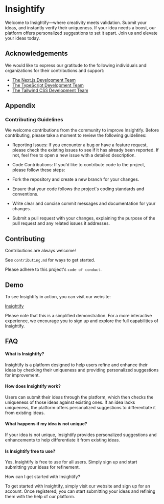 # Insightify

Welcome to Insightify—where creativity meets validation. Submit your ideas, and instantly verify their uniqueness. If your idea needs a boost, our platform offers personalized suggestions to set it apart. Join us and elevate your ideas today.


## Acknowledgements

We would like to express our gratitude to the following individuals and organizations for their contributions and support:

 - [The Next.js Development Team](https://nextjs.org/)
 - [The TypeScript Development Team](https://www.typescriptlang.org/)
 - [The Tailwind CSS Development Team](https://tailwindcss.com/)



## Appendix

### Contributing Guidelines

We welcome contributions from the community to improve Insightify. Before contributing, please take a moment to review the following guidelines:

 - Reporting Issues: If you encounter a bug or have a feature request, please check the existing issues to see if it has already been reported. If not, feel free to open a new issue with a detailed description.

 - Code Contributions: If you'd like to contribute code to the project, please follow these steps:

 - Fork the repository and create a new branch for your changes.
 - Ensure that your code follows the project's coding standards and conventions.
 - Write clear and concise commit messages and documentation for your changes.
 - Submit a pull request with your changes, explaining the purpose of the pull request and any related issues it addresses.


## Contributing

Contributions are always welcome!

See `contributing.md` for ways to get started.

Please adhere to this project's `code of conduct`.


## Demo

To see Insightify in action, you can visit our website:

[Insightify](#)

Please note that this is a simplified demonstration. For a more interactive experience, we encourage you to sign up and explore the full capabilities of Insightify.






## FAQ

#### What is Insightify?

Insightify is a platform designed to help users refine and enhance their ideas by checking their uniqueness and providing personalized suggestions for improvement.

#### How does Insightify work?

Users can submit their ideas through the platform, which then checks the uniqueness of those ideas against existing ones. If an idea lacks uniqueness, the platform offers personalized suggestions to differentiate it from existing ideas.

#### What happens if my idea is not unique?

If your idea is not unique, Insightify provides personalized suggestions and enhancements to help differentiate it from existing ideas.

#### Is Insightify free to use?

Yes, Insightify is free to use for all users. Simply sign up and start submitting your ideas for refinement.

How can I get started with Insightify?

To get started with Insightify, simply visit our website and sign up for an account. Once registered, you can start submitting your ideas and refining them with the help of our platform.